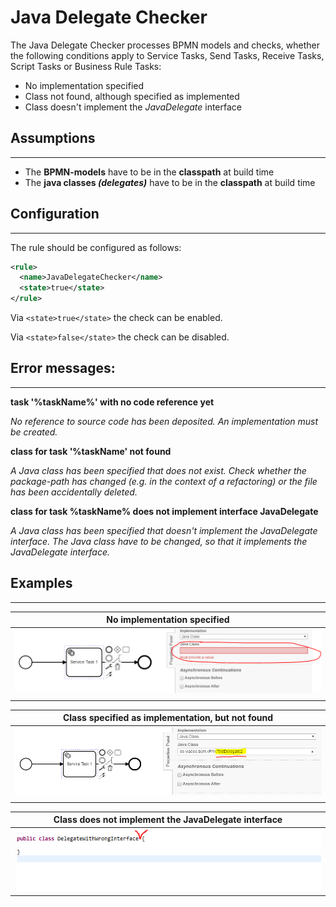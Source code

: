 Java Delegate Checker
=================================
The Java Delegate Checker processes BPMN models and checks, whether the following conditions apply to 
Service Tasks, Send Tasks, Receive Tasks, Script Tasks or Business Rule Tasks:
- No implementation specified
- Class not found, although specified as implemented
- Class doesn't implement the *JavaDelegate* interface

## Assumptions
----------------------------------------------
- The **BPMN-models** have to be in the **classpath** at build time
- The **java classes _(delegates)_** have to be in the **classpath** at build time

## Configuration
------------------------------------------
The rule should be configured as follows:
```xml
<rule>
  <name>JavaDelegateChecker</name>
  <state>true</state>
</rule>
```

Via `<state>true</state>` the check can be enabled.

Via `<state>false</state>` the check can be disabled.

## Error messages:
-----------------------------------------
**task '%taskName%' with no code reference yet**

_No reference to source code has been deposited. An implementation must be created._

**class for task '%taskName' not found**

_A Java class has been specified that does not exist. Check whether the package-path has changed (e.g. in the context of a refactoring) or the file has been accidentally deleted._

**class for task %taskName% does not implement interface JavaDelegate**

_A Java class has been specified that doesn't implement the JavaDelegate interface. The Java class have to be changed, so that it implements the JavaDelegate interface._

## Examples
----------------------------------------

| **No implementation specified**                                                                        | 
|:------------------------------------------------------------------------------------------------------:| 
|![No value in JavaClass](img/JavaDelegateChecker_NoImplementation.PNG "No implementation specified")    |
| |

| **Class specified as implementation, but not found**                                                   |
|:------------------------------------------------------------------------------------------------------:| 
| ![Missing java class](img/JavaDelegateChecker_NoClass.PNG "Class not found")                           |
| |

| **Class does not implement the JavaDelegate interface**                                                |
|:------------------------------------------------------------------------------------------------------:| 
![Doesn't implement javaDelegate interface](img/JavaDelegateChecker_NoInterface.PNG "No interface")      |
